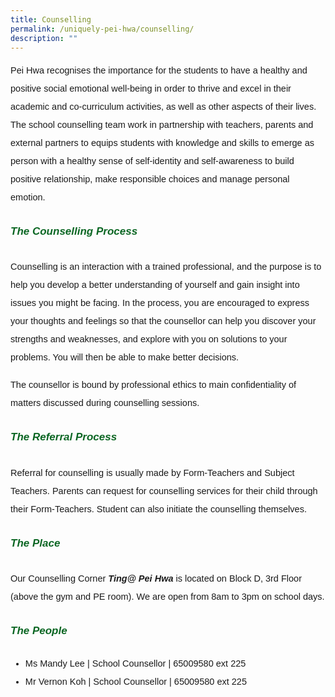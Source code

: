 ```yaml
---
title: Counselling
permalink: /uniquely-pei-hwa/counselling/
description: ""
---
```

<p style="font-size:14.5px; line-height:2;font-family:sans-serif;">Pei Hwa recognises the importance for the students to have a healthy and positive social emotional well-being in order to thrive and excel in their academic and co-curriculum activities, as well as other aspects of their lives. The school counselling team work in partnership with teachers, parents and external partners to equips students with knowledge and skills to emerge as person with a healthy sense of self-identity and self-awareness to build positive relationship, make responsible choices and manage personal emotion.</p>

<h6 style="color:#0B6623;font-family:sans-serif;font-weight:bold;margin-top:30px;"><strong style="font-family:sans-serif;font-size:17px;color:#0B6623;">The Counselling Process</strong></h6>

<p style="font-size:14.5px; line-height:2;margin-top:0px; font-family:sans-serif">Counselling is an interaction with a trained professional, and the purpose is to help you develop a better understanding of yourself and gain insight into issues you might be facing. In the process, you are encouraged to express your thoughts and feelings so that the counsellor can help you discover your strengths and weaknesses, and explore with you on solutions to your problems. You will then be able to make better decisions.</p>

<p style="margin-top:0px;font-size:14.5px; line-height:2;font-family:sans-serif;">The counsellor is bound by professional ethics to main confidentiality of matters discussed during counselling sessions.</p>

<h6 style="color:#0B6623;font-family:sans-serif;font-weight:bold;margin-top:30px;"><strong style="font-family:sans-serif;font-size:17px;color:#0B6623;">The Referral Process</strong></h6>
<p style="font-size:14.5px; line-height:2;margin-top:0px; font-family:sans-serif">Referral for counselling is usually made by Form-Teachers and Subject Teachers. Parents can request for counselling services for their child through their Form-Teachers. Student can also initiate the counselling themselves.</p>

<h6 style="color:#0B6623;font-family:sans-serif;font-weight:bold;margin-top:30px;"><strong style="font-family:sans-serif;font-size:17px;color:#0B6623;">The Place</strong></h6>

<p style="font-size:14.5px; line-height:2;margin-top:0px; font-family:sans-serif">Our Counselling Corner&nbsp;<em style="font-family:sans-serif;"><strong style="font-family:sans-serif;">Ting@ Pei Hwa</strong></em>&nbsp;is located on Block D, 3rd Floor (above the gym and PE room). We are open from 8am to 3pm on school days.</p>

<h6 style="color:#0B6623;font-family:sans-serif;font-weight:bold;margin-top:30px;"><strong style="font-family:sans-serif;font-size:17px;color:#0B6623;">The People</strong></h6>
<ul style="margin-top:-5px">
<li style="font-size:14.5px; line-height:2;font-family:sans-serif;">Ms Mandy Lee | School Counsellor | 65009580 ext 225</li>
<li style="font-size:14.5px; line-height:2;font-family:sans-serif;">Mr Vernon Koh | School Counsellor | 65009580 ext 225</li>
	</ul>